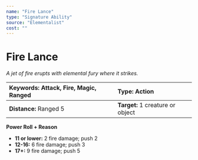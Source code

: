 ```yaml
---
name: "Fire Lance"
type: "Signature Ability"
source: "Elementalist"
cost: ""
---
```


# Fire Lance

*A jet of fire erupts with elemental fury where it strikes.*

| **Keywords:** Attack, Fire, Magic, Ranged | **Type:** Action |
| :-- | :-- |
| **Distance:** Ranged 5 | **Target:** 1 creature or object |

**Power Roll + Reason**

- **11 or lower:** 2 fire damage; push 2
- **12-16:** 6 fire damage; push 3
- **17+:** 9 fire damage; push 5
